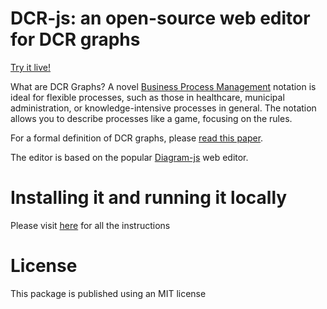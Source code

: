 # DCR-js: an open-source web editor for DCR graphs

[Try it live!](https://hugoalopez-dtu.github.io/dcr-js/)

What are DCR Graphs? A novel [Business Process Management](https://en.wikipedia.org/wiki/Business_process_management) notation is ideal for flexible processes, such as those in healthcare, municipal administration, or knowledge-intensive processes in general. The notation allows you to describe processes like a game, focusing on the rules.

For a formal definition of DCR graphs, please [read this paper](https://arxiv.org/pdf/1110.4161.pdf).

The editor is based on the popular [Diagram-js](https://github.com/bpmn-io/diagram-js) web editor.

# Installing it and running it locally
Please visit [here](https://github.com/hugoalopez-dtu/dcr-js/app) for all the instructions

# License
This package is published using an MIT license






